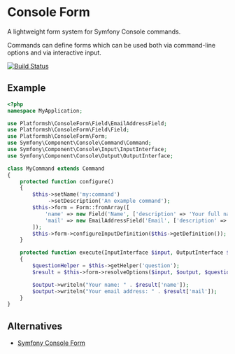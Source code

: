 # Console Form
A lightweight form system for Symfony Console commands.

Commands can define forms which can be used both via command-line options and
via interactive input.

[![Build Status](https://travis-ci.org/pjcdawkins/console-form.svg?branch=master)](https://travis-ci.org/pjcdawkins/console-form)

## Example
```php
<?php
namespace MyApplication;

use Platformsh\ConsoleForm\Field\EmailAddressField;
use Platformsh\ConsoleForm\Field\Field;
use Platformsh\ConsoleForm\Form;
use Symfony\Component\Console\Command\Command;
use Symfony\Component\Console\Input\InputInterface;
use Symfony\Component\Console\Output\OutputInterface;

class MyCommand extends Command
{
    protected function configure()
    {
        $this->setName('my:command')
             ->setDescription('An example command');
        $this->form = Form::fromArray([
            'name' => new Field('Name', ['description' => 'Your full name']),
            'mail' => new EmailAddressField('Email', ['description' => 'Your email address']),
        ]);
        $this->form->configureInputDefinition($this->getDefinition());
    }

    protected function execute(InputInterface $input, OutputInterface $output)
    {
        $questionHelper = $this->getHelper('question');
        $result = $this->form->resolveOptions($input, $output, $questionHelper);

        $output->writeln("Your name: " . $result['name']);
        $output->writeln("Your email address: " . $result['mail']);
    }
}
```

## Alternatives

 * [Symfony Console Form](https://github.com/matthiasnoback/symfony-console-form)
